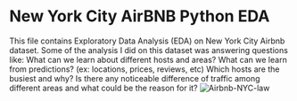 # New York City AirBNB Python EDA
This file contains Exploratory Data Analysis (EDA) on New York City Airbnb dataset.
Some of the analysis I did on this dataset was answering questions like:
  What can we learn about different hosts and areas?
  What can we learn from predictions? (ex: locations, prices, reviews, etc)
  Which hosts are the busiest and why?
  Is there any noticeable difference of traffic among different areas and what could be the reason for it?
![Airbnb-NYC-law](https://user-images.githubusercontent.com/121971294/227805460-9f15d157-073b-4f34-b067-1b6b31f06c32.jpg)
